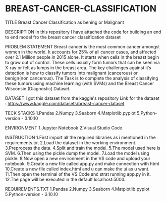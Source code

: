 # BREAST-CANCER-CLASSIFICATION

TITLE
Breast Cancer Classification as bening or Malignant

DESCRIPTION
In this repository I have attached the code for building an end to end model fro the breast cancer classification dataset


PROBLEM STATEMENT
Breast cancer is the most common cancer amongst women in the world. It accounts for 25% of all cancer cases, and affected over 2.1 Million people in 2015 alone. 
It starts when cells in the breast begin to grow out of control. These cells usually form tumors that can be seen via X-ray or felt as lumps in the breast area.
The key challenges against it’s detection is how to classify tumors into malignant (cancerous) or benign(non cancerous).
The Task is to complete the analysis of classifying these tumors using machine learning (with SVMs) and the Breast Cancer Wisconsin (Diagnostic) Dataset.


DATASET
I got this dataset from the kaggle's repository
Link for the dataset : https://www.kaggle.com/datasets/breast-cancer-dataset


TECK STACKS
1.Pandas
2.Numpy
3.Seaborn
4.Matplotlib.pyplot
5.Python-version - 3.10.10


ENVIRONMENT
1.Jupyter Notebook
2.Visual Studio Code


INSTRUCTION
1.First import all the required libraries as i mentioned in the requirements.txt
2.Load the dataset in the working environment.
3.Preprocess the data.
4.Split and train the model.
5.The model used here is SVM.
6.Then using the pickle dump the model.
7.Load the model using pickle.
8.Now open a new environment in the VS code and upload your notebook.
9.Create a new file called app.py and make connection with html
10.Create a new file called index.html and u can make the ui as u want.
11.Then open the terminal of the VS Code and strat running app.py in it.
12.The page will be executed in the default localhost:5000.

REQUIREMENTS.TXT
1.Pandas
2.Numpy
3.Seaborn
4.Matplotlib.pyplot
5.Python-version - 3.10.10




